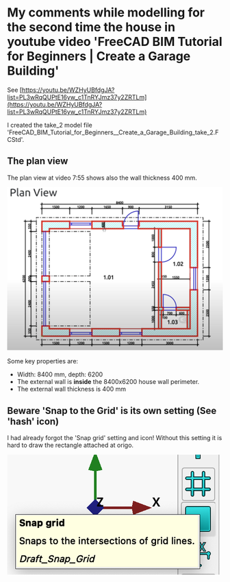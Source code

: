 # My comments while modelling for the second time the house in youtube video 'FreeCAD BIM Tutorial for Beginners | Create a Garage Building'

See [https://youtu.be/WZHyUBfdgJA?list=PL3wRqQUPtE16yw_c1TnRYJmz37y2ZRTLm](https://youtu.be/WZHyUBfdgJA?list=PL3wRqQUPtE16yw_c1TnRYJmz37y2ZRTLm)

I created the take_2 model file 'FreeCAD_BIM_Tutorial_for_Beginners__Create_a_Garage_Building_take_2.FCStd'.

## The plan view

The plan view at video 7:55 shows also the wall thickness 400 mm.

![alt text](image-59.png)

Some key properties are:

* Width: 8400 mm, depth: 6200
* The external wall is **inside** the 8400x6200 house wall perimeter.
* The external wall thickness is 400 mm

## Beware 'Snap to the Grid' is its own setting (See 'hash' icon)

I had already forgot the 'Snap grid' setting and icon! Without this setting it is hard to draw the rectangle attached at origo.

![alt text](image-60.png)

